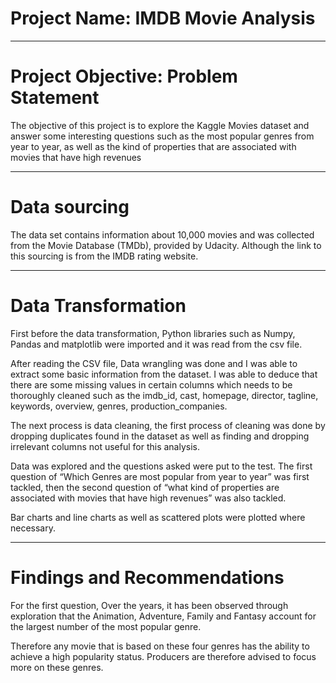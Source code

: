# Project Name: IMDB Movie Analysis

----
# Project Objective: Problem Statement
The objective of this project is to explore the Kaggle Movies dataset and answer some interesting questions such as the most popular genres from year to year, 
as well as the kind of properties that are associated with movies that have high revenues


----
# Data sourcing
The data set contains information about 10,000 movies and was collected from the Movie Database (TMDb), provided by Udacity.
Although the link to this sourcing is from the IMDB rating website.



----
# Data Transformation
First before the data transformation, Python libraries such as Numpy, Pandas and matplotlib were imported and it was read from the csv file. 

After reading the CSV file, Data wrangling was done and I was able to extract some basic information from the dataset. I was able to deduce that there are some missing values in certain columns which needs to be thoroughly cleaned such as the imdb_id, cast, homepage, director, tagline, keywords, overview, genres, production_companies.

The next process is data cleaning, the first process of cleaning was done by dropping duplicates found in the dataset as well as finding and dropping irrelevant columns not useful for this analysis.

Data was explored and the questions asked were put to the test. The first question of “Which Genres are most popular from year to year” was first tackled, then the second question of “what kind of properties are associated with movies that have high revenues” was also tackled.

Bar charts and line charts as well as scattered plots were plotted where necessary. 



----
# Findings and Recommendations
For the first question, Over the years, it has been observed through exploration that the Animation, Adventure, Family and Fantasy account for the largest number of the most popular genre. 

Therefore any movie that is based on these four genres has the ability to achieve a high popularity status. Producers are therefore advised to focus more on these genres.
